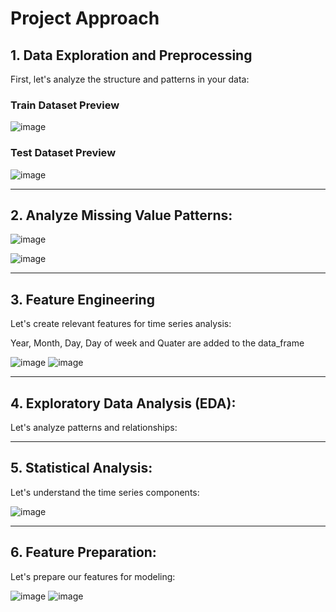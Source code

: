 # Project Approach

## 1. Data Exploration and Preprocessing
First, let's analyze the structure and patterns in your data:

### Train Dataset Preview

![image](https://github.com/user-attachments/assets/af603f77-89d9-40f2-a0f8-2e5b5c8bd054)

### Test Dataset Preview

![image](https://github.com/user-attachments/assets/f66bd105-3369-4d1f-91d2-a363f0d2ff3f)

---
## 2. Analyze Missing Value Patterns:

![image](https://github.com/user-attachments/assets/fbf191ed-486b-4df4-a620-03ccebed11db)

![image](https://github.com/user-attachments/assets/d24cbc77-d420-471e-adfb-38339f29dbef)

---
## 3. Feature Engineering
Let's create relevant features for time series analysis:

Year, Month, Day, Day of week and Quater are added to the data_frame

![image](https://github.com/user-attachments/assets/f34c9295-6a0b-487c-9357-b128ff56c374)
![image](https://github.com/user-attachments/assets/9766784f-3aa9-40f4-b876-5e3c47be8736)

---
## 4. Exploratory Data Analysis (EDA):
Let's analyze patterns and relationships:

---
## 5. Statistical Analysis:
Let's understand the time series components:

![image](https://github.com/user-attachments/assets/51329944-a36d-4179-886e-cdbf183b645b)

---
## 6. Feature Preparation:
Let's prepare our features for modeling:

![image](https://github.com/user-attachments/assets/24d6fd43-84db-422e-b86d-a9f738a27fda)
![image](https://github.com/user-attachments/assets/8a1f06b8-92c0-4c25-9f5c-fffbe5522370)
